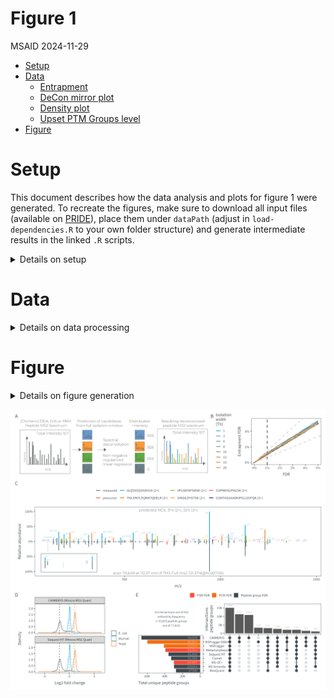 # Figure 1
MSAID
2024-11-29

- [Setup](#setup)
- [Data](#data)
  - [Entrapment](#entrapment)
  - [DeCon mirror plot](#decon-mirror-plot)
  - [Density plot](#density-plot)
  - [Upset PTM Groups level](#upset-ptm-groups-level)
- [Figure](#figure)

# Setup

This document describes how the data analysis and plots for figure 1
were generated. To recreate the figures, make sure to download all input
files (available on
[PRIDE](https://www.ebi.ac.uk/pride/archive?keyword=PXD053241)), place
them under `dataPath` (adjust in `load-dependencies.R` to your own
folder structure) and generate intermediate results in the linked `.R`
scripts.

<details>
<summary>
Details on setup
</summary>

``` r
suppressMessages(source(here::here("scripts/load-dependencies.R")))
msaid_organism <- c("Human" = msaid_blue, "Yeast" = msaid_orange, "E. coli" = msaid_darkgray)

path <- file.path(here::here(), "figure-1")
figurePath <- file.path(dataPath, "data/figure-1")
```

</details>

# Data

<details>
<summary>
Details on data processing
</summary>

## Entrapment

[R code to generate input file
`figure-1B-entrapment.fst`](figure-1B-entrapment.R)

``` r
mean_efdr <- read_fst(file.path(figurePath, "figure-1B-entrapment.fst"), as.data.table = T)

mean_efdr <-
  rbind(mean_efdr[, .(Q_VALUE = 0, ENTRAPMENT_Q_VALUE = 0, ENTRAPMENT_Q_VALUE_1 = 0),
                  by=.(SOFTWARE)], mean_efdr, fill=T)

p_entrapment <- ggplot(mean_efdr, aes(x = Q_VALUE, y = ENTRAPMENT_Q_VALUE, color = SOFTWARE)) +
  geom_abline(intercept = 0, slope = 1, color = msaid_darkgray, linetype = "dashed") +
  geom_abline(intercept = 0, slope = 1.5, alpha = 0.25,
              color = msaid_darkgray, linetype = "dashed") +
  geom_abline(intercept = 0, slope = 2/3, alpha = 0.25,
              color = msaid_darkgray, linetype = "dashed") +
  geom_vline(xintercept = 0.01, color = msaid_darkgray, linetype = "dashed") + 
  geom_line(linewidth = 0.25) +
  scale_x_continuous(labels = label_percent()) +
  scale_y_continuous(labels = label_percent()) +
  scale_color_manual("Isolation\nwidth\n[Th]", values = msaid_gradient_2(8)) +
  guides(color = guide_legend(override.aes = list(linewidth = 0.5))) +
  xlab("FDR") + ylab("Entrapment FDR") + theme(legend.position = "left")
```

## DeCon mirror plot

[R code to generate input file
`decon-mirror.csv`](figure-1CE-decon-mirror-upset.R)

CAVE: Re-running peptide predictions requires a local instance of
INFERYS and the external LFQ benchmark raw file.

``` r
data_sub <- fread(file.path(figurePath, "decon-mirror.csv"))
rawScans <- 115649L
rawPath <- file.path(dataPath, "_external-raw-files/LFQ_Orbitrap_DDA_Human_01.raw")

dt_spectra <-
  plotMirror(dataTable = data_sub,
             rawSample = "CHIMERYS_1",
             rawPath = rawPath,
             rawScans = rawScans,
             outputPath = path,
             loadPredictions = T,
             rawActivation = "HCD",
             ppmShift = -0.70,
             ppmTolerance = 17.47,
             inferysApi = "localhost:8081",
             inferysModel = "inferys_3.0.0_fragmentation",
             quiet = T)

#mirror plot inset
dt_inset <- dt_spectra$spectra[mz_recal>129 & mz_recal<148]
spec_color <- c(msaid_gray, msaid_red, msaid_col[-6], viridis(1))
ptm_label <- data_sub[order(-score_coefficient_normalized), paste0(ptm, " (", charge, "+)")]
names(spec_color) <- c("measured", "precursor", ptm_label)
dt_inset[!is.na(annotation), annotationMax := ifelse(fraction_end==max(fraction_end), annotation, NA), by=mz]

p_inset <- ggplot(dt_inset, aes(x=mz, xend=mz, color=label, label=annotationMax)) +
  geom_segment(data = dt_inset[is_truncated==F],
               aes(alpha=is_identified, y=fraction_start, yend=fraction_end), show.legend = F) +
  geom_segment(data = dt_inset[is_truncated==T],
               aes(alpha=is_identified, y=fraction_start, yend=fraction_end),
               arrow = arrow(length = unit(0.1, "inches")), show.legend = F) +
  geom_text_repel(aes(y=fraction_end),
                  family = "Montserrat Light", size = 3/.pt, show.legend = F,
                  na.rm = T, nudge_y = 0.01, box.padding = 0.05, max.overlaps = 8,
                  segment.size = 0.2, segment.alpha = 0.5,
                  segment.linetype = "dashed", ylim = c(0, 1)) +
  xlab("m/z") + ylab("Relative abundance") + xlim(c(128.5, 148)) +
  scale_color_manual("", values = spec_color) +
  scale_alpha_manual(guide = "none", values = c("TRUE" = 1, "FALSE" = 0.2)) +
  scale_y_continuous(labels = function(x) label_percent()(abs(x)),
                     limits = dt_inset[, range(fraction_end)]*4/3) +
  theme(legend.position = "none",
        axis.ticks = element_blank(),
        axis.title.x = element_blank(),
        axis.title.y = element_blank(),
        axis.text = element_blank(),
        rect = element_blank())
#p_inset
p_mirror_inset <- dt_spectra$plots$`115649` +
  inset_element(p_inset, left = 0.01, bottom = 0.01, right = 0.225, top = 0.425)
```

TIC contribution for mention in the paper text

CAVE: the package `rawrr` requires installation before first use, please
refer to the package manual

``` r
dt_scan <- readSpectrum(rawPath, rawScans)
format(dt_scan[[1]]$TIC, scientific = T)
data_sub[order(score_coefficient_normalized), .(round(score_coefficient_normalized*100, 0))]
```

## Density plot

[R code to generate input file `density.csv`](figure-1D-density.R)

``` r
dtOrg <- fread(file.path(figurePath, "density.csv"))
dtOrg <- dtOrg[hasMethionine=="no Met"]
organismLabels <- c("E. coli", "Human", "Yeast")
organismRatios <- setNames(log2(c(0.25, 1, 2)), organismLabels)
dtOrg[, organism := factor(organism, organismLabels)]
contrastLevels <- c("CHIMERYS (Minora MS1 Quan)", "Sequest-HT (Minora MS1 Quan)")
contrastLabels <- c("CHIMERYS (Minora MS1 Quan)", "Sequest HT (Minora MS1 Quan)")
dtOrg[, contrastLabel := factor(contrastLabel, contrastLevels, contrastLabels)]
dtMaLines <- data.table(YINTERCEPT = organismRatios, organism = factor(organismLabels))

p_org <- ggplot(dtOrg, aes(x=ratio, color=organism)) +
  geom_density(linewidth=0.25) +
  geom_vline(data=dtMaLines, aes(xintercept=YINTERCEPT, color=organism),
             linetype = "dashed", linewidth = 0.25, show.legend = F) +
  scale_color_manual(NULL, values = msaid_organism) +
  scale_x_continuous(breaks = pretty_breaks()) +
  guides(fill = guide_legend(override.aes = list(color = NA, size = 2))) +
  facet_wrap(vars(contrastLabel), ncol = 1) +
  xlab("Log2 fold change") + ylab("Density") +
  theme(legend.position = "right", plot.background = element_rect(fill = "transparent", colour = NA))
```

## Upset PTM Groups level

[R code to generate input file
`upset.csv`](figure-1CE-decon-mirror-upset.R)

``` r
#subset data for upset plot
data_upset <- fread(file.path(figurePath, "upset.csv"))
conditionLevels <- c("CHIMERYS", "Comet", "MSAmanda", "MSGFplus", "MSFragger",
                     "MSFragger-DDAplus", "MaxQuant", "Metamorpheus", "SequestHT")
conditionLabels <- c("CHIMERYS", "Comet", "MS Amanda", "MS-GF+", "MSFragger",
                     "MSFragger DDA+", "MaxQuant", "Metamorpheus", "Sequest HT")
data_upset[, condition := factor(condition, conditionLevels, conditionLabels)]
data_upset[, level := factor(level, c("PSM-level FDR", "PCM-level FDR", "PTM group-level FDR"),
                             c("PSM FDR", "PCM FDR", "Peptide group FDR"))]

groupFillColors <- c("PSM FDR" = msaid_red,
                     "PCM FDR" = msaid_orange,
                     "Peptide group FDR" = msaid_darkgray)
fill_color <- data_upset[, level[1], by = condition]$V1
names(fill_color) <- data_upset[, level[1], by = condition]$condition

p_upset <- plotUpset(dataTable = data_upset,
                     groupColumn = "condition",
                     observationColumn = "ptm_group_J",
                     observationLabel = "peptide groups",
                     groupFillColumn = "level",
                     groupFillColors = groupFillColors,
                     labelDistance = c(0.05, 0.1),
                     labelSize = c(5L, 3L),
                     plotRelativeWidths = c(0.4, -0.2, 0.6),
                     plotRelativeHeights = c(0.45, -0.2, 0.55),
                     labelType = "total inside",
                     orderUpset = "frequency",
                     maxIntersections = 10L)
# ggsave2(file.path(path, "bar_upset_ptmGroup.pdf"), plot = p_upset,
#         width = 90, height = 50, units = "mm", device = cairo_pdf)

dtGuide <- data_upset[, .N, keyby=level]

p_upset_guide <- ggplot(dtGuide, aes(x=level, y=N, fill=level)) +
  geom_bar(stat = "identity") +
  scale_fill_manual(NULL, values = groupFillColors) +
  theme(legend.position = "top")

p_upset_guide <-
  plot_grid(get_plot_component(p_upset_guide, 'guide-box-top', return_all = TRUE))
```

</details>

# Figure

<details>
<summary>
Details on figure generation
</summary>

``` r
p_workflow <- image_ggplot2(image_read(file.path(path, "workflow-schema-2024-06-01.pdf"),
                                       density = 600))
p_design <- "AAAABB\nCCCCCC\nDDEEEE"

p_DDA <- free(p_workflow) + p_entrapment + p_mirror_inset + p_org + p_upset +
  plot_layout(heights = c(1, 1.5, 1.5), design = p_design, guides = "keep") +
  plot_annotation(tag_levels = list(c("A", "B", "C", "", "D", "E")))

p_DDA <- p_DDA +
  inset_element(p_upset_guide, left = 0.7, bottom = 0.95, right = 0.3, top = 0.95, align_to = "full")

suppressWarnings(ggsave2(file.path(path, "figure-1.pdf"), plot = p_DDA,
                         width = 180, height = 160, units = "mm", device = cairo_pdf))
suppressWarnings(ggsave2(file.path(path, "figure-1.png"), plot = p_DDA,
                         width = 180, height = 160, units = "mm"))
```

</details>

![figure-1](figure-1.png)
